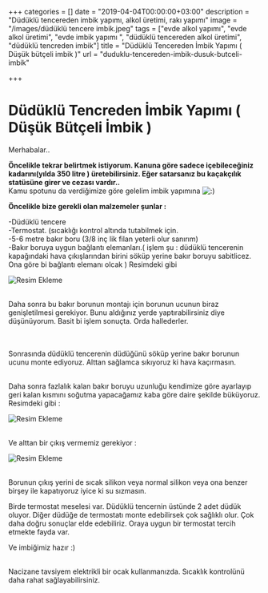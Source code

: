 +++
categories = []
date = "2019-04-04T00:00:00+03:00"
description = "Düdüklü tencereden imbik yapımı, alkol üretimi, rakı yapımı"
image = "/images/düdüklü tencere imbik.jpeg"
tags = ["evde alkol yapımı", "evde alkol üretimi", "evde imbik yapımı ", "düdüklü tencereden alkol üretimi", "düdüklü tencreden imbik"]
title = "Düdüklü Tencereden  İmbik Yapımı ( Düşük bütçeli imbik )"
url = "duduklu-tencereden-imbik-dusuk-butceli-imbik"

+++
# Düdüklü Tencreden İmbik Yapımı ( Düşük Bütçeli İmbik )

Merhabalar.. 

  
  
**Öncelikle tekrar belirtmek istiyorum. Kanuna göre sadece içebileceğiniz kadarını(yılda 350 litre ) üretebilirsiniz. Eğer satarsanız bu kaçakçılık statüsüne girer ve cezası vardır..**   
Kamu spotunu da verdiğimize göre gelelim imbik yapımına ![:)](https://altinmakas.net/dosyalar/ifadeler/happy.gif ":)")   
  
  
**Öncelikle bize gerekli olan malzemeler şunlar :** <br>

  
\-Düdüklü tencere   
\-Termostat. (sıcaklığı kontrol altında tutabilmek için.   
\-5-6 metre bakır boru (3/8 inç lik filan yeterli olur sanırım)   
\-Bakır boruya uygun bağlantı elemanları.( işlem şu : düdüklü tencerenin kapağındaki hava çıkışlarından birini söküp yerine bakır boruyu sabitlicez. Ona göre bi bağlantı elemanı olcak ) Resimdeki gibi

![Resim Ekleme](https://altinmakas.net/dosyalar/yuklemeler/1-bakirboruu.png)   
<br>  
  
Daha sonra bu bakır borunun montajı için borunun ucunun biraz genişletilmesi gerekiyor. Bunu aldığınız yerde yaptırabilirsiniz diye düşünüyorum. Basit bi işlem sonuçta. Orda hallederler.   
<br><br>  
  
Sonrasında düdüklü tencerenin düdüğünü söküp yerine bakır borunun ucunu monte ediyoruz. Alttan sağlamca sıkıyoruz ki hava kaçırmasın. 

<br>  
Daha sonra fazlalık kalan bakır boruyu uzunluğu kendimize göre ayarlayıp geri kalan kısmını soğutma yapacağamız kaba göre daire şekilde büküyoruz. Resimdeki gibi : <br>

![Resim Ekleme](https://altinmakas.net/dosyalar/yuklemeler/1-bakirboruuu.png)   
  
<br>  
Ve alttan bir çıkış vermemiz gerekiyor :   
  
<br>  
  
![Resim Ekleme](https://altinmakas.net/dosyalar/yuklemeler/1-bakirboru2.png)   
<br>  
  
Borunun çıkış yerini de sıcak silikon veya normal silikon veya ona benzer birşey ile kapatıyoruz iyice ki su sızmasın. 

  
Birde termostat meselesi var. Düdüklü tencernin üstünde 2 adet düdük oluyor. Diğer düdüğe de termostatı monte edebilirsek çok sağlıklı olur. Çok daha doğru sonuçlar elde edebiliriz. Oraya uygun bir termostat tercih etmekte fayda var. 

  
Ve imbiğimiz hazır :)   
<br>  
  
Nacizane tavsiyem elektrikli bir ocak kullanmanızda. Sıcaklık kontrolünü daha rahat sağlayabilirsiniz.